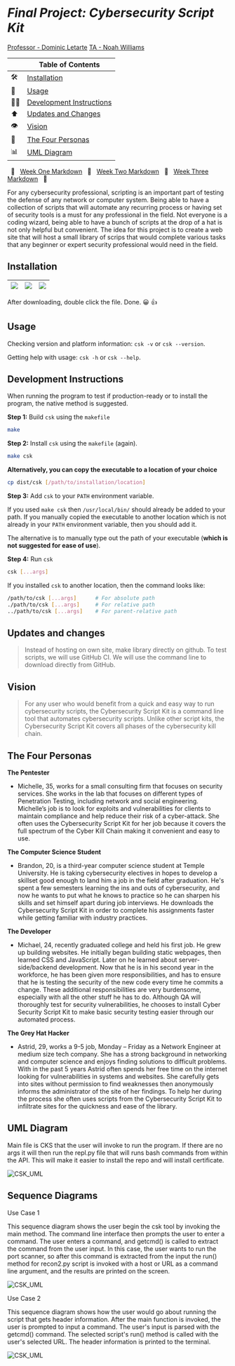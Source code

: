# _Final Project: Cybersecurity Script Kit_

<u>Professor - Dominic Letarte</u>
<u>TA - Noah Williams</u>

|     | Table of Contents                                     |
| --- | ----------------------------------------------------- |
| 🛠   | [Installation](#installation)                         |
| 🥷   | [Usage](#usage)                                       |
| 👨‍💻  | [Development Instructions](#development-instructions) |
| ⬆️  | [Updates and Changes](#updates-and-changes)           |
| 👁   | [Vision](#vision)                                     |
| 💁  | [The Four Personas](#the-four-personas)               |
| 📊  | [UML Diagram](#uml-diagram)                           |

&nbsp; 🔷 &nbsp;
[Week One Markdown](https://github.com/CIS3296SoftwareDesignF21/prj-01-cybersecurity-script-kit/blob/main/Week1.md)
&nbsp; 🔷 &nbsp;
[Week Two Markdown](https://github.com/CIS3296SoftwareDesignF21/prj-01-cybersecurity-script-kit/blob/main/Week2.md)
&nbsp; 🔷 &nbsp;
[Week Three Markdown](https://github.com/CIS3296SoftwareDesignF21/prj-01-cybersecurity-script-kit/blob/main/Week3.md)
&nbsp; 🔷 &nbsp;

For any cybersecurity professional, scripting is an important part of testing the defense of any network or computer system. Being able to have a collection of scripts that will automate any recurring process or having set of security tools is a must for any professional in the field. Not everyone is a coding wizard, being able to have a bunch of scripts at the drop of a hat is not only helpful but convenient. The idea for this project is to create a web site that will host a small library of scrips that would complete various tasks that any beginner or expert security professional would need in the field.

## Installation

| [![](readme/downloads/csk-darwin.png)](installer/csk-installer.zsh) | [![](readme/downloads/csk-linux.png)](installer/csk-installer.bash) | [![](readme/downloads/csk-win.png)](installer/csk-installer.bat) |
| ------------------------------------------------------------------- | ------------------------------------------------------------------- | ---------------------------------------------------------------- |

After downloading, double click the file. Done. 😀 👍

## Usage

Checking version and platform information: `csk -v` or `csk --version`.

Getting help with usage: `csk -h` or `csk --help`.

## Development Instructions

When running the program to test if production-ready or to install the program,
the native method is suggested.

**Step 1:** Build `csk` using the `makefile`

```bash
make
```

**Step 2:** Install `csk` using the `makefile` (again).

```bash
make csk
```

**Alternatively, you can copy the executable to a location of your choice**

```bash
cp dist/csk [/path/to/installation/location]
```

**Step 3:** Add `csk` to your `PATH` environment variable.

If you used `make csk` then `/usr/local/bin/` should already be added to
your path. If you manually copied the executable to another location which
is not already in your `PATH` environment variable, then you should add it.

The alternative is to manually type out the path of your executable (**which
is not suggested for ease of use**).

**Step 4:** Run `csk`

```bash
csk [...args]
```

If you installed `csk` to another location, then the command looks like:

```bash
/path/to/csk [...args]      # For absolute path
./path/to/csk [...args]     # For relative path
../path/to/csk [...args]    # For parent-relative path
```

## Updates and changes

> Instead of hosting on own site, make library directly on github. To test scripts, we will use GitHub CI. We will use the command line to download directly from GitHub.

## Vision

> For any user who would benefit from a quick and easy way to run cybersecurity scripts, the Cybersecurity Script Kit is a command line tool that automates cybersecurity scripts. Unlike other script kits, the Cybersecurity Script Kit covers all phases of the cybersecurity kill chain.

## The Four Personas

**The Pentester**

-   Michelle, 35, works for a small consulting firm that focuses on security services. She works in the lab that focuses on different types of Penetration Testing, including network and social engineering. Michelle’s job is to look for exploits and vulnerabilities for clients to maintain compliance and help reduce their risk of a cyber-attack. She often uses the Cybersecurity Script Kit for her job because it covers the full spectrum of the Cyber Kill Chain making it convenient and easy to use.

**The Computer Science Student**

-   Brandon, 20, is a third-year computer science student at Temple University. He is taking cybersecurity electives in hopes to develop a skillset good enough to land him a job in the field after graduation. He's spent a few semesters learning the ins and outs of cybersecurity, and now he wants to put what he knows to practice so he can sharpen his skills and set himself apart during job interviews. He downloads the Cybersecurity Script Kit in order to complete his assignments faster while getting familiar with industry practices.

**The Developer**

-   Michael, 24, recently graduated college and held his first job. He grew up
    building websites. He initially began building static webpages, then learned
    CSS and JavaScript. Later on he learned about server-side/backend development.
    Now that he is in his second year in the workforce, he has been given more
    responsibilities, and has to ensure that he is testing the security of the new
    code every time he commits a change. These additional responsibilities are
    very burdensome, especially with all the other stuff he has to do. Although
    QA will thoroughly test for security vulnerabilities, he chooses to install
    Cyber Security Script Kit to make basic security testing easier through our
    automated process.

**The Grey Hat Hacker**

-   Astrid, 29, works a 9-5 job, Monday – Friday as a Network Engineer at medium size tech company. She has a strong background in networking and computer science and enjoys finding solutions to difficult problems. With in the past 5 years Astrid often spends her free time on the internet looking for vulnerabilities in systems and websites. She carefully gets into sites without permission to find weaknesses then anonymously informs the administrator of the site of her findings. To help her during the process she often uses scripts from the Cybersecurity Script Kit to infiltrate sites for the quickness and ease of the library.

## UML Diagram

Main file is CKS that the user will invoke to run the program. If there are no args it will then run the repl.py file that will runs bash commands from within the API. This will make it easier to install the repo and will install certificate.

![CSK_UML](https://user-images.githubusercontent.com/44176460/140883573-433ea037-7dce-46ca-a846-f768ac414d64.png)

## Sequence Diagrams

Use Case 1

This sequence diagram shows the user begin the csk tool by invoking the main method. The command line interface then prompts the user to enter a command. The user enters a command, and getcmd() is called to extract the command from the user input. In this case, the user wants to run the port scanner, so after this command is extracted from the input the run() method for recon2.py script is invoked with a host or URL as a command line argument, and the results are printed on the screen.

![CSK_UML](https://github.com/CIS3296SoftwareDesignF21/prj-01-cybersecurity-script-kit/blob/sequenceDiagrams/sd1.png?raw=true)

Use Case 2

This sequence diagram shows how the user would go about running the script that gets header information. After the main function is invoked, the user is prompted to input a command. The user's input is parsed with the getcmd() command. The selected script's run() method is called with the user's selected URL. The header information is printed to the terminal.

![CSK_UML](https://github.com/CIS3296SoftwareDesignF21/prj-01-cybersecurity-script-kit/blob/sequenceDiagrams/sd2.png?raw=true)
